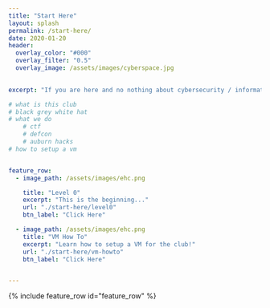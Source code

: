 ```yaml
---
title: "Start Here"
layout: splash
permalink: /start-here/
date: 2020-01-20
header:
  overlay_color: "#000"
  overlay_filter: "0.5"
  overlay_image: /assets/images/cyberspace.jpg

  
excerpt: "If you are here and no nothing about cybersecurity / information security you are in the right spot!"

# what is this club
# black grey white hat
# what we do
    # ctf
    # defcon
    # auburn hacks
# how to setup a vm


feature_row:
  - image_path: /assets/images/ehc.png

    title: "Level 0"
    excerpt: "This is the beginning..."
    url: "./start-here/level0"
    btn_label: "Click Here"

  - image_path: /assets/images/ehc.png
    title: "VM How To"
    excerpt: "Learn how to setup a VM for the club!"
    url: "./start-here/vm-howto"
    btn_label: "Click Here"


---
```


{% include feature_row id="feature_row" %}
